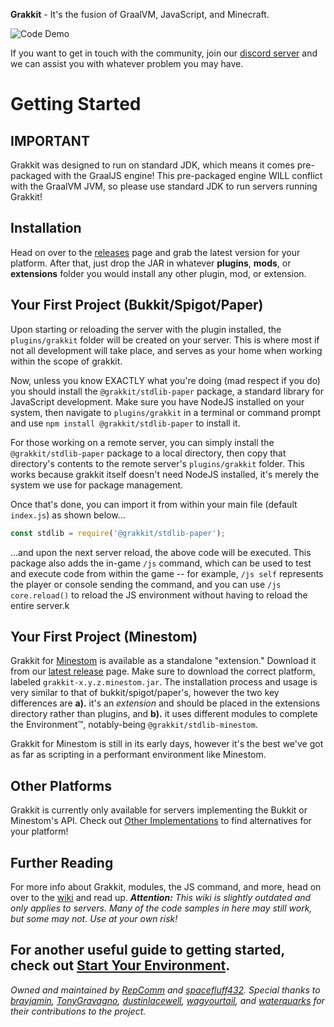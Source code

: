 **Grakkit** - It's the fusion of GraalVM, JavaScript, and Minecraft.

![Code Demo](./demo.gif)

If you want to get in touch with the community, join our [discord server](https://discord.gg/e682hwR) and we can assist you with whatever problem you may have.

# Getting Started

## IMPORTANT
Grakkit was designed to run on standard JDK, which means it comes pre-packaged with the GraalJS engine! This pre-packaged engine WILL conflict with the GraalVM JVM, so please use standard JDK to run servers running Grakkit!

## Installation
Head on over to the [releases](https://github.com/grakkit/grakkit/releases) page and grab the latest version for your platform. After that, just drop the JAR in whatever **plugins**, **mods**, or **extensions** folder you would install any other plugin, mod, or extension.

## Your First Project (Bukkit/Spigot/Paper)
Upon starting or reloading the server with the plugin installed, the `plugins/grakkit` folder will be created on your server. This is where most if not all development will take place, and serves as your home when working within the scope of grakkit.

Now, unless you know EXACTLY what you're doing (mad respect if you do) you should install the `@grakkit/stdlib-paper` package, a standard library for JavaScript development. Make sure you have NodeJS installed on your system, then navigate to `plugins/grakkit` in a terminal or command prompt and use `npm install @grakkit/stdlib-paper` to install it.

For those working on a remote server, you can simply install the `@grakkit/stdlib-paper` package to a local directory, then copy that directory's contents to the remote server's `plugins/grakkit` folder. This works because grakkit itself doesn't need NodeJS installed, it's merely the system we use for package management.

Once that's done, you can import it from within your main file (default `index.js`) as shown below...
```js
const stdlib = require('@grakkit/stdlib-paper');
```

...and upon the next server reload, the above code will be executed. This package also adds the in-game `/js` command, which can be used to test and execute code from within the game -- for example, `/js self` represents the player or console sending the command, and you can use `/js core.reload()` to reload the JS environment without having to reload the entire server.k

## Your First Project (Minestom)
Grakkit for [Minestom](https://github.com/Minestom/Minestom) is available as a standalone "extension." Download it from our [latest release]() page. Make sure to download the correct platform, labeled `grakkit-x.y.z.minestom.jar`.
The installation process and usage is very similar to that of bukkit/spigot/paper's, however the two key differences are **a).** it's an _extension_ and should be placed in the extensions directory rather than plugins, and **b).** it uses different modules to complete the Environment™, notably-being `@grakkit/stdlib-minestom`.

Grakkit for Minestom is still in its early days, however it's the best we've got as far as scripting in a performant environment like Minestom.

## Other Platforms
Grakkit is currently only available for servers implementing the Bukkit or Minestom's API. Check out [Other Implementations](https://github.com/grakkit/grakkit/wiki/Other-Implementations) to find alternatives for your platform!

## Further Reading
For more info about Grakkit, modules, the JS command, and more, head on over to the [wiki](https://github.com/grakkit/grakkit/wiki) and read up. ***Attention:** This wiki is slightly outdated and only applies to servers. Many of the code samples in here may still work, but some may not. Use at your own risk!*

For another useful guide to getting started, check out [Start Your Environment](https://github.com/grakkit/grakkit/wiki/HowTo-Start-Environment).
---

*Owned and maintained by [RepComm](https://github.com/RepComm) and [spacefluff432](https://github.com/spacefluff432). Special thanks to [brayjamin](https://github.com/brayjamin), [TonyGravagno](https://github.com/TonyGravagno), [dustinlacewell](https://github.com/dustinlacewell), [wagyourtail](https://github.com/wagyourtail), and [waterquarks](https://github.com/waterquarks) for their contributions to the project.*
 
